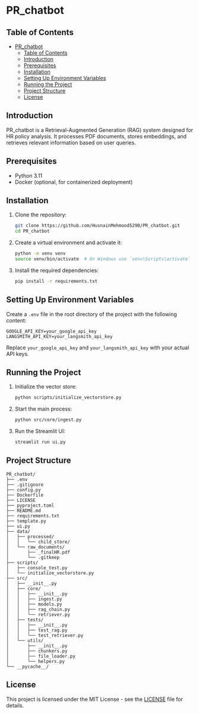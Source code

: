 # PR_chatbot

## Table of Contents
- [PR\_chatbot](#pr_chatbot)
  - [Table of Contents](#table-of-contents)
  - [Introduction](#introduction)
  - [Prerequisites](#prerequisites)
  - [Installation](#installation)
  - [Setting Up Environment Variables](#setting-up-environment-variables)
  - [Running the Project](#running-the-project)
  - [Project Structure](#project-structure)
  - [License](#license)

## Introduction
PR_chatbot is a Retrieval-Augmented Generation (RAG) system designed for HR policy analysis. It processes PDF documents, stores embeddings, and retrieves relevant information based on user queries.

## Prerequisites
- Python 3.11
- Docker (optional, for containerized deployment)

## Installation
1. Clone the repository:
    ```sh
    git clone https://github.com/HusnainMehmood5290/PR_chatbot.git
    cd PR_chatbot
    ```

2. Create a virtual environment and activate it:
    ```sh
    python -m venv venv
    source venv/bin/activate  # On Windows use `venv\Scripts\activate`
    ```

3. Install the required dependencies:
    ```sh
    pip install -r requirements.txt
    ```

## Setting Up Environment Variables
Create a `.env` file in the root directory of the project with the following content:
```
GOOGLE_API_KEY=your_google_api_key
LANGSMITH_API_KEY=your_langsmith_api_key
```
Replace `your_google_api_key` and `your_langsmith_api_key` with your actual API keys.

## Running the Project
1. Initialize the vector store:
    ```sh
    python scripts/initialize_vectorstore.py
    ```

2. Start the main process:
    ```sh
    python src/core/ingest.py
    ```

3. Run the Streamlit UI:
    ```sh
    streamlit run ui.py
    ```

## Project Structure
```
PR_chatbot/
├── .env
├── .gitignore
├── config.py
├── Dockerfile
├── LICENSE
├── pyproject.toml
├── README.md
├── requirements.txt
├── template.py
├── ui.py
├── data/
│   ├── processed/
│   │   └── child_store/
│   └── raw_documents/
│       ├── _finalHR.pdf
│       └── .gitkeep
├── scripts/
│   ├── console_test.py
│   └── initialize_vectorstore.py
├── src/
│   ├── __init__.py
│   ├── core/
│   │   ├── __init__.py
│   │   ├── ingest.py
│   │   ├── models.py
│   │   ├── rag_chain.py
│   │   └── retriever.py
│   ├── tests/
│   │   ├── __init__.py
│   │   ├── test_rag.py
│   │   └── test_retriever.py
│   └── utils/
│       ├── __init__.py
│       ├── chunkers.py
│       ├── file_loader.py
│       └── helpers.py
└── __pycache__/
```

## License
This project is licensed under the MIT License - see the [LICENSE](LICENSE) file for details.
